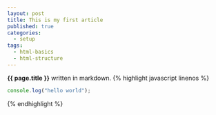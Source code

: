 ```yaml
---
layout: post
title: This is my first article
published: true
categories:
  - setup
tags: 
  - html-basics
  - html-structure
---
```


**{{ page.title }}** written in markdown.
{% highlight javascript linenos %}
```javascript
console.log("hello world");
```
{% endhighlight %}
